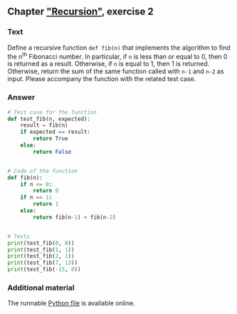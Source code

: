 ## Chapter ["Recursion"](https://comp-think.github.io/book/08.pdf), exercise 2

### Text
Define a recursive function `def fib(n)` that implements the algorithm to find the n<sup>th</sup> Fibonacci number. In particular, if `n` is less than or equal to 0, then 0 is returned as a result. Otherwise, if `n` is equal to 1, then 1 is returned. Otherwise, return the sum of the same function called with `n-1` and `n-2` as input. Please accompany the function with the related test case. 

### Answer
```python
# Test case for the function
def test_fib(n, expected):
    result = fib(n)
    if expected == result:
        return True
    else:
        return False


# Code of the function
def fib(n):
    if n <= 0:
        return 0
    if n == 1:
        return 1
    else:
        return fib(n-1) + fib(n-2)


# Tests
print(test_fib(0, 0))
print(test_fib(1, 1))
print(test_fib(2, 1))
print(test_fib(7, 13))
print(test_fib(-15, 0))
```

### Additional material
The runnable [Python file](exercise_2.py) is available online.